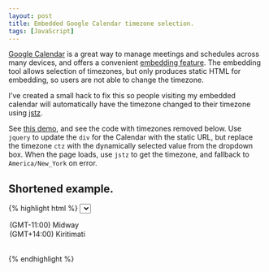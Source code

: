 ```yaml
---
layout: post
title: Embedded Google Calendar timezone selection.
tags: [JavaScript]
---
```


[Google Calendar][google-calendar] is a great way to manage meetings
and schedules across many devices, and offers a convenient
[embedding feature][embed].
The embedding tool allows selection of timezones,
but only produces static HTML for embedding, so users
are not able to change the timezone.

I've created a small hack to fix this so people visiting
my embedded calendar will automatically have the timezone
changed to their timezone using [jstz][jstz].

See [this demo][demo], and see the code with timezones removed below. 
Use `jquery` to update the `div` for the Calendar with the static
URL, but replace the timezone `ctz` with the dynamically selected
value from the dropdown box.
When the page loads, use `jstz` to get the timezone, and fallback
to `America/New_York` on error.

## Shortened example.

{% highlight html %}
<select id="ctz" onchange="updateTimezone()">
  <option value="Pacific/Midway">(GMT-11:00) Midway</option> 
  <!-- ... -->
  <option value="Pacific/Kiritimati">(GMT+14:00) Kiritimati</option></select>
</select>

<br/>

<div id="cal-frame"/>

<script src="//ajax.googleapis.com/ajax/libs/jquery/1.4.3/jquery.min.js"></script>
<script type="text/javascript" src='http://cdn.bitbucket.org/pellepim/jstimezonedetect/downloads/jstz-1.0.4.min.js'></script>
<script type="text/javascript">
function updateTimezone() {
  var selectedTz = $("#ctz").find(":selected")[0].value;
  $("#cal-frame").html(
'<iframe src="https://www.google.com/calendar/embed?' +
    'showTitle=0&amp;' +
    'showPrint=0&amp;' +
    'showCalendars=0&amp;' +
    'mode=WEEK&amp;' +
    'height=600&amp;' +
    'wkst=1&amp;' +
    'bgcolor=%23ffffff&amp;' +
    'src=bdamos%40vt.edu&amp;' +
    'color=%23333333&amp;' +
    'src=vt.edu_85j468bdgiqfc9tn6v6bjbv1ro%40group.calendar.google.com&amp;' +
    'color=%23333333&amp;' +
    'ctz=' + selectedTz + '" ' +
  'style="border-width:0 " ' + 
    'width="800" height="600" ' +
    'frameborder="0" scrolling="no">' +
'</iframe>');
}
$(document).ready(function() {
  var tz = jstz.determine();
  try {
    $("#ctz").val(tz.name());
    updateTimezone();
  } catch (e) {
    $("#ctz").val("America/New_York");
    updateTimezone();
  }
});
</script>
{% endhighlight %}

[google-calendar]: http://google.com/calendar
[embed]: https://support.google.com/calendar/answer/41207?hl=en
[timezones]: /data/2014-01-26/timezones.txt
[jstz]: http://pellepim.bitbucket.org/jstz/
[demo]: http://bamos.io/meet
